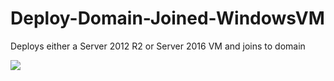 # Deploy-Domain-Joined-WindowsVM
Deploys either a Server 2012 R2 or Server 2016 VM and joins to domain

<a href="https://portal.azure.us/#create/Microsoft.Template/uri/https%3A%2F%2Fraw.githubusercontent.com%2Fwallenc%2FDeploy-Domain-Joined-WindowsVM%2Fmaster%2Fazuredeploy.json" target="_blank">
    <img src="https://azuredeploy.net/AzureGov.png"/>
</a>

